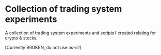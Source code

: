 # Collection of trading system experiments
A collection of trading system experiments and scripts I created relating for crypto & stocks.

[Currently BROKEN, do not use as-is!]
